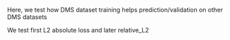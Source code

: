 Here, we test how DMS dataset training helps prediction/validation on other DMS datasets

We test first L2 absolute loss and later relative_L2




